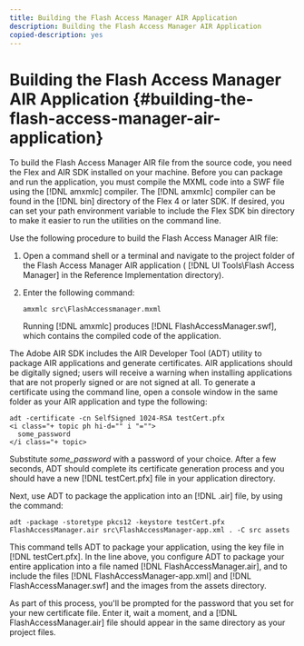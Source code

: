 ```yaml
---
title: Building the Flash Access Manager AIR Application
description: Building the Flash Access Manager AIR Application
copied-description: yes
---
```


# Building the Flash Access Manager AIR Application {#building-the-flash-access-manager-air-application}

To build the Flash Access Manager AIR file from the source code, you need the Flex and AIR SDK installed on your machine. Before you can package and run the application, you must compile the MXML code into a SWF file using the [!DNL amxmlc] compiler. The [!DNL amxmlc] compiler can be found in the [!DNL bin] directory of the Flex 4 or later SDK. If desired, you can set your path environment variable to include the Flex SDK bin directory to make it easier to run the utilities on the command line.

Use the following procedure to build the Flash Access Manager AIR file:

1. Open a command shell or a terminal and navigate to the project folder of the Flash Access Manager AIR application ( [!DNL UI Tools\Flash Access Manager] in the Reference Implementation directory). 
1. Enter the following command: 

   ```
   amxmlc src\FlashAccessmanager.mxml
   ```

   Running [!DNL amxmlc] produces [!DNL FlashAccessManager.swf], which contains the compiled code of the application.

The Adobe AIR SDK includes the AIR Developer Tool (ADT) utility to package AIR applications and generate certificates. AIR applications should be digitally signed; users will receive a warning when installing applications that are not properly signed or are not signed at all. To generate a certificate using the command line, open a console window in the same folder as your AIR application and type the following:

```
adt -certificate -cn SelfSigned 1024-RSA testCert.pfx  
<i class="+ topic ph hi-d="" i "="">
  some_password 
</i class="+ topic>
```

Substitute *some_password* with a password of your choice. After a few seconds, ADT should complete its certificate generation process and you should have a new [!DNL testCert.pfx] file in your application directory.

Next, use ADT to package the application into an [!DNL .air] file, by using the command:

```
adt -package -storetype pkcs12 -keystore testCert.pfx FlashAccessManager.air src\FlashAccessManager-app.xml . -C src assets
```

This command tells ADT to package your application, using the key file in [!DNL testCert.pfx]. In the line above, you configure ADT to package your entire application into a file named [!DNL FlashAccessManager.air], and to include the files [!DNL FlashAccessManager-app.xml] and [!DNL FlashAccessManager.swf] and the images from the assets directory.

As part of this process, you'll be prompted for the password that you set for your new certificate file. Enter it, wait a moment, and a [!DNL FlashAccessManager.air] file should appear in the same directory as your project files. 

